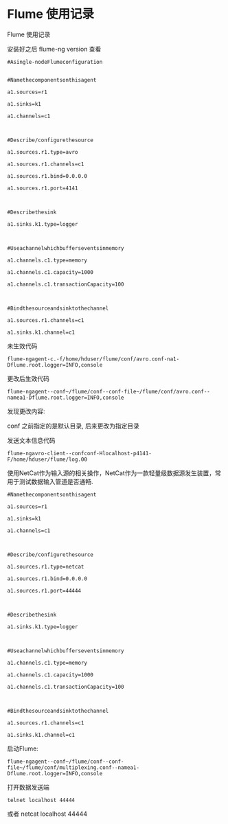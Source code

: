 # Flume 使用记录

Flume 使用记录

安装好之后 flume-ng version 查看

```shell
#Asingle-nodeFlumeconfiguration


#Namethecomponentsonthisagent

a1.sources=r1

a1.sinks=k1

a1.channels=c1



#Describe/configurethesource

a1.sources.r1.type=avro

a1.sources.r1.channels=c1

a1.sources.r1.bind=0.0.0.0

a1.sources.r1.port=4141



#Describethesink

a1.sinks.k1.type=logger



#Useachannelwhichbufferseventsinmemory

a1.channels.c1.type=memory

a1.channels.c1.capacity=1000

a1.channels.c1.transactionCapacity=100



#Bindthesourceandsinktothechannel

a1.sources.r1.channels=c1

a1.sinks.k1.channel=c1
```

未生效代码

```shell
flume-ngagent-c.-f/home/hduser/flume/conf/avro.conf-na1-Dflume.root.logger=INFO,console
```

更改后生效代码

```shell
flume-ngagent--conf~/flume/conf--conf-file~/flume/conf/avro.conf--namea1-Dflume.root.logger=INFO,console
```

发现更改内容: 

conf 之前指定的是默认目录, 后来更改为指定目录

发送文本信息代码

```shell
flume-ngavro-client--confconf-Hlocalhost-p4141-F/home/hduser/flume/log.00
```

使用NetCat作为输入源的相关操作，NetCat作为一款轻量级数据源发生装置，常用于测试数据输入管道是否通畅.

```shell
#Namethecomponentsonthisagent

a1.sources=r1

a1.sinks=k1

a1.channels=c1



#Describe/configurethesource

a1.sources.r1.type=netcat

a1.sources.r1.bind=0.0.0.0

a1.sources.r1.port=44444



#Describethesink

a1.sinks.k1.type=logger



#Useachannelwhichbufferseventsinmemory

a1.channels.c1.type=memory

a1.channels.c1.capacity=1000

a1.channels.c1.transactionCapacity=100



#Bindthesourceandsinktothechannel

a1.sources.r1.channels=c1

a1.sinks.k1.channel=c1
```

启动Flume:

```shell
flume-ngagent--conf~/flume/conf--conf-file~/flume/conf/multiplexing.conf--namea1-Dflume.root.logger=INFO,console
```

打开数据发送端

`telnet localhost 44444`

或者 netcat localhost 44444

 